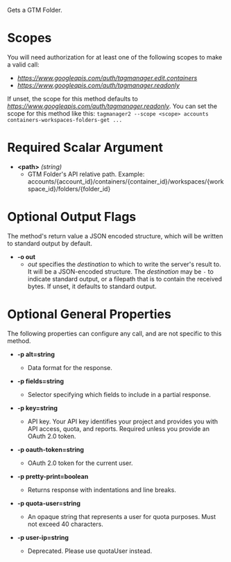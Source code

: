Gets a GTM Folder.
# Scopes

You will need authorization for at least one of the following scopes to make a valid call:

* *https://www.googleapis.com/auth/tagmanager.edit.containers*
* *https://www.googleapis.com/auth/tagmanager.readonly*

If unset, the scope for this method defaults to *https://www.googleapis.com/auth/tagmanager.readonly*.
You can set the scope for this method like this: `tagmanager2 --scope <scope> accounts containers-workspaces-folders-get ...`
# Required Scalar Argument
* **&lt;path&gt;** *(string)*
    - GTM Folder&#39;s API relative path. Example: accounts/{account_id}/containers/{container_id}/workspaces/{workspace_id}/folders/{folder_id}

# Optional Output Flags

The method's return value a JSON encoded structure, which will be written to standard output by default.

* **-o out**
    - *out* specifies the *destination* to which to write the server's result to.
      It will be a JSON-encoded structure.
      The *destination* may be `-` to indicate standard output, or a filepath that is to contain the received bytes.
      If unset, it defaults to standard output.
# Optional General Properties

The following properties can configure any call, and are not specific to this method.

* **-p alt=string**
    - Data format for the response.

* **-p fields=string**
    - Selector specifying which fields to include in a partial response.

* **-p key=string**
    - API key. Your API key identifies your project and provides you with API access, quota, and reports. Required unless you provide an OAuth 2.0 token.

* **-p oauth-token=string**
    - OAuth 2.0 token for the current user.

* **-p pretty-print=boolean**
    - Returns response with indentations and line breaks.

* **-p quota-user=string**
    - An opaque string that represents a user for quota purposes. Must not exceed 40 characters.

* **-p user-ip=string**
    - Deprecated. Please use quotaUser instead.
